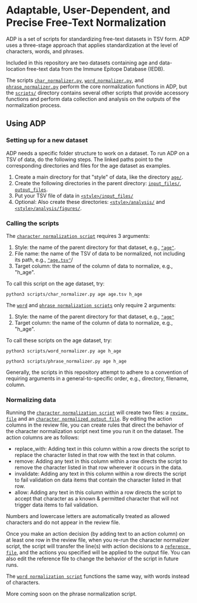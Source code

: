 # Adaptable, User-Dependent, and Precise Free-Text Normalization

ADP is a set of scripts for standardizing free-text datasets in TSV form. ADP uses a three-stage approach that applies standardization at the level of characters, words, and phrases.

Included in this repository are two datasets containing age and data-location free-text data from the Immune Epitope Database (IEDB).

The scripts [`char_normalizer.py`](scripts/char_normalizer.py), [`word_normalizer.py`](scripts/word_normalizer.py), and [`phrase_normalizer.py`](scripts/phrase_normalizer.py) perform the core normalization functions in ADP, but the [`scripts/`](scripts/) directory contains several other scripts that provide accessory functions and perform data collection and analysis on the outputs of the normalization process.

## Using ADP

### Setting up for a new dataset

ADP needs a specific folder structure to work on a dataset. To run ADP on a TSV of data, do the following steps. The linked paths point to the corresponding directories and files for the age dataset as examples.

1. Create a main directory for that "style" of data, like the directory [`age/`](age/).
2. Create the following directories in the parent directory: [`input_files/`](age/input_files/), [`output_files`](age/output_files/).
3. Put your TSV file of data in [`<style>/input_files/`](age/input_files/age.tsv)
4. Optional: Also create these directories: [`<style>/analysis/`](age/analysis/) and [`<style>/analysis/figures/`](age/analysis/figures).

### Calling the scripts

The [`character normalization script`](scripts/char_normalizer.py) requires 3 arguments:
1. Style: the name of the parent directory for that dataset, e.g., [`"age"`](age/).
2. File name: the name of the TSV of data to be normalized, not including its path, e.g., [`"age.tsv"`](age/input_files/age.tsv)/
3. Target column: the name of the column of data to normalize, e.g., "h_age".

To call this script on the age dataset, try:
```
python3 scripts/char_normalizer.py age age.tsv h_age
```

The [`word`](scripts/word_normalizer.py) and [`phrase normalization scripts`](scripts/phrase_normalizer.py) only require 2 arguments:
1. Style: the name of the parent directory for that dataset, e.g., [`"age"`](age/)
2. Target column: the name of the column of data to normalize, e.g., "h_age".

To call these scripts on the age dataset, try:
```
python3 scripts/word_normalizer.py age h_age
```
```
python3 scripts/phrase_normalizer.py age h_age
```
Generally, the scripts in this repository attempt to adhere to a convention of requiring arguments in a general-to-specific order, e.g., directory, filename, column.

### Normalizing data

Running the [`character normalization script`](scripts/char_normalizer.py) will create two files: a [`review file`](age/output_files/char_review.tsv) and an [`character normalized output file`](age/output_files/c_norm_age.tsv). By editing the action columns in the review file, you can create rules that direct the behavior of the character normalization script next time you run it on the dataset. The action columns are as follows:

- replace_with: Adding text in this column within a row directs the script to replace the character listed in that row with the text in that column.
- remove: Adding any text in this column within a row directs the script to remove the character listed in that row wherever it occurs in the data.
- invalidate: Adding any text in this column within a row directs the script to fail validation on data items that contain the character listed in that row.
- allow: Adding any text in this column within a row directs the script to accept that character as a known & permitted character that will not trigger data items to fail validation.

Numbers and lowercase letters are automatically treated as allowed characters and do not appear in the review file.

Once you make an action decision (by adding text to an action column) on at least one row in the review file, when you re-run the character normalizer script, the script will transfer the line(s) with action decisions to a [`reference file`](age/output_files/char_reference.tsv), and the actions you specified will be applied to the output file. You can also edit the reference file to change the behavior of the script in future runs.

The [`word normalization script`](scripts/word_normalizer.py) functions the same way, with words instead of characters.

More coming soon on the phrase normalization script.


